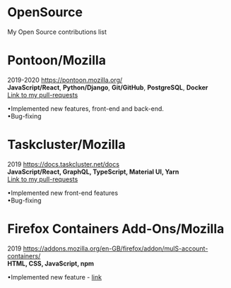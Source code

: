 # OpenSource
My Open Source contributions list

# Pontoon/Mozilla
2019-2020 https://pontoon.mozilla.org/  
**JavaScript/React**, **Python/Django**, **Git/GitHub**, **PostgreSQL**, **Docker**  
[Link to my pull-requests](https://github.com/mozilla/pontoon/pulls?q=is:pr+is:closed+is:merged+author:Karska-dev+)  
  
•Implemented new features, front-end and back-end.  
•Bug-fixing

# Taskcluster/Mozilla
2019 https://docs.taskcluster.net/docs  
**JavaScript/React, GraphQL, TypeScript, Material UI, Yarn**  
[Link to my pull-requests](https://github.com/taskcluster/taskcluster/pulls?q=is:pr+is:closed+author:Karska-dev)
  
•Implemented new front-end features  
•Bug-fixing  
  
# Firefox Containers Add-Ons/Mozilla
2019 https://addons.mozilla.org/en-GB/firefox/addon/mulS-account-containers/  
**HTML, CSS, JavaScript, npm**
  
•Implemented new feature - [link](https://github.com/mozilla/multi-account-containers/pull/1541)
